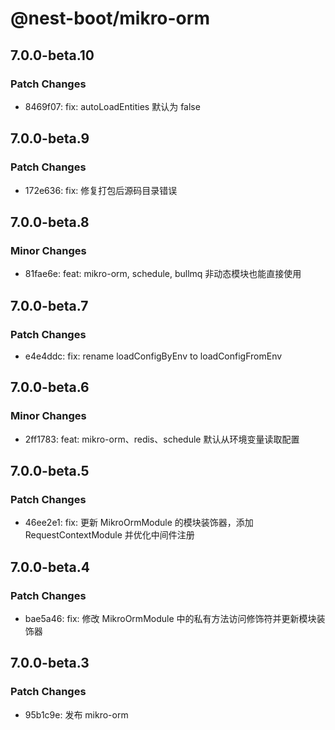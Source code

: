 # @nest-boot/mikro-orm

## 7.0.0-beta.10

### Patch Changes

- 8469f07: fix: autoLoadEntities 默认为 false

## 7.0.0-beta.9

### Patch Changes

- 172e636: fix: 修复打包后源码目录错误

## 7.0.0-beta.8

### Minor Changes

- 81fae6e: feat: mikro-orm, schedule, bullmq 非动态模块也能直接使用

## 7.0.0-beta.7

### Patch Changes

- e4e4ddc: fix: rename loadConfigByEnv to loadConfigFromEnv

## 7.0.0-beta.6

### Minor Changes

- 2ff1783: feat: mikro-orm、redis、schedule 默认从环境变量读取配置

## 7.0.0-beta.5

### Patch Changes

- 46ee2e1: fix: 更新 MikroOrmModule 的模块装饰器，添加 RequestContextModule 并优化中间件注册

## 7.0.0-beta.4

### Patch Changes

- bae5a46: fix: 修改 MikroOrmModule 中的私有方法访问修饰符并更新模块装饰器

## 7.0.0-beta.3

### Patch Changes

- 95b1c9e: 发布 mikro-orm
